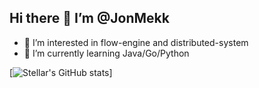 ## Hi there 👋  I’m @JonMekk

<!--
**JonMekk/JonMekk** is a ✨ _special_ ✨ repository because its `README.md` (this file) appears on your GitHub profile.

Here are some ideas to get you started:

- 🔭 I’m currently working on ...
- 🌱 I’m currently learning ...
- 👯 I’m looking to collaborate on ...
- 🤔 I’m looking for help with ...
- 💬 Ask me about ...
- 📫 How to reach me: ...
- 😄 Pronouns: ...
- ⚡ Fun fact: ...
-->
- 👀 I’m interested in flow-engine and distributed-system
- 🌱 I’m currently learning Java/Go/Python

[![Stellar's GitHub stats](https://github-readme-stats.vercel.app/api?username=DeepMagic1126&theme=onedark)]
